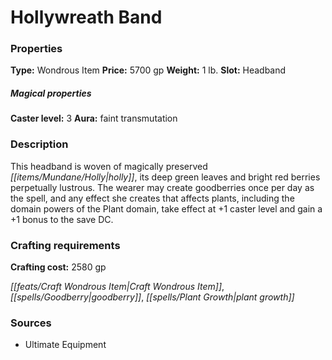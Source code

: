 ﻿---
Title: "Hollywreath Band"
Type: "Wondrous Item"
Price: "5700 gp"
Weight: "1 lb."
Slot: "Headband"
Caster level: "3"
Aura: "faint transmutation"
Description: |
  "This headband is woven of magically preserved holly, its deep green leaves and bright red berries perpetually lustrous. The wearer may create _goodberries_ once per day as the spell, and any effect she creates that affects plants, including the domain powers of the Plant domain, take effect at +1 caster level and gain a +1 bonus to the save DC."
Crafting cost: "2580 gp"
Sources: "['Ultimate Equipment']"
---

# Hollywreath Band

### Properties

**Type:** Wondrous Item **Price:** 5700 gp **Weight:** 1 lb. **Slot:** Headband

##### Magical properties

**Caster level:** 3 **Aura:** faint transmutation

### Description

This headband is woven of magically preserved _[[items/Mundane/Holly|holly]]_, its deep green leaves and bright red berries perpetually lustrous. The wearer may create goodberries once per day as the spell, and any effect she creates that affects plants, including the domain powers of the Plant domain, take effect at +1 caster level and gain a +1 bonus to the save DC.

### Crafting requirements

**Crafting cost:** 2580 gp

_[[feats/Craft Wondrous Item|Craft Wondrous Item]]_, _[[spells/Goodberry|goodberry]]_, _[[spells/Plant Growth|plant growth]]_

### Sources

* Ultimate Equipment